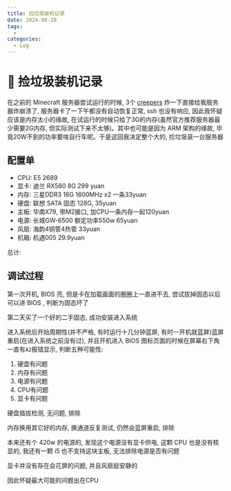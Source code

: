 ```yaml
---
title: 捡垃圾装机记录
date: 2024-08-28
tags:
  - 
categories:
  - Log
---
```


# 🔴 捡垃圾装机记录

在之前的 Minecraft 服务器尝试运行的时候, 3个 [creepers](https://minecraft.fandom.com/wiki/Creeper) 炸一下直接给我服务器炸崩溃了, 服务器卡了一下午都没有自动恢复正常, ssh 也没有响应, 因此我怀疑应该是内存太小的缘故, 在试运行的时候只给了3G的内存(虽然官方推荐服务器最少需要2G内存, 但实际测试下来不太够)。其中也可能是因为 ARM 架构的缘故, 毕竟20W不到的功率要啥自行车呢。于是这回我决定整个大的, 捡垃圾装一台服务器 

<!-- more -->

## 配置单

- CPU: E5 2689
- 显卡: 迪兰 RX580 8G 299 yuan
- 内存: 三星DDR3 16G 1600MHz x2 一条33yuan
- 硬盘: 联想 SATA 固态 128G, 35yuan
- 主板: 华南X79, 带M2接口, 加CPU一条内存一起120yuan
- 电源: 长城GW-6500 额定功率550w 65yuan
- 风扇: 海韵4铜管4热管 33yuan
- 机箱: 机遇005 29.9yuan

总计: 

## 调试过程

第一次开机, BIOS 亮, 但是卡在加载画面的圈圈上一直进不去, 尝试拔掉固态以后可以进 BIOS , 判断为固态坏了

第二天买了一个好的二手固态, 成功安装进入系统

进入系统后开始周期性(并不严格, 有时运行十几分钟蓝屏, 有时一开机就蓝屏)蓝屏重启(在进入系统之前没有过), 并且开机进入 BIOS 图标页面的时候在屏幕右下角一直有`A2`报错显示, 判断五种可能性: 

1. 硬盘有问题
2. 内存有问题
3. 电源有问题
4. CPU有问题
5. 显卡有问题

硬盘插拔检测, 无问题, 排除

内存换用其它好的内存, 换通道反复测试, 仍然会蓝屏重启, 排除

本来还有个 420w 的电源的, 发现这个电源没有显卡供电, 这颗 CPU 也是没有核显的, 我还有一颗 i5 也不支持这块主板, 无法排除电源是否有问题

显卡并没有存在会花屏的问题, 并且风扇挺安静的

因此怀疑最大可能的问题出在CPU





